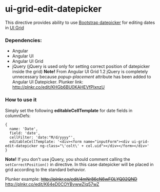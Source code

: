 # ui-grid-edit-datepicker

This directive provides ability to use [Bootstrap datepicker](https://angular-ui.github.io/bootstrap/#/datepicker) for editing dates in [UI Grid](http://ui-grid.info/)


### Dependencies:

  - Angular
  - Angular UI
  - Angular UI Grid
  - jQuery (jQuery is used only for setting correct position of datepicker inside the grid) **Note!** From Angular UI Grid 1.2 jQuery is completely unnecessary because *popup-placement* attribute has been added to Angular UI Datepicker. Plunker link: http://plnkr.co/edit/KHGb6BU0KAHEVfPlxnzU

### How to use it

  Simply set the following **editableCellTemplate** for date fields in columnDefs:

  ```
  {
    name: 'Date',
    field: 'date',
    cellFilter: 'date:"M/d/yyyy"',
    editableCellTemplate: '<div><form name="inputForm"><div ui-grid-edit-datepicker ng-class="\'colt\' + col.uid"></div></form></div>'
  }
  ```

**Note!** If you don't use jQuery, you should comment calling the `setCorrectPosition()` in directive. In this case datepicker will be placed in grid according to the standard behavior.

Plunker example: ~~http://plnkr.co/edit/4mNr86cN6wFOLYQ02QND~~ http://plnkr.co/edit/K64eD0COYBvwwZIq57wZ